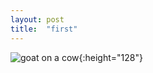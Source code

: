 ```yaml
---
layout: post
title:  "first"
---
```


![goat on a cow](https://s3-us-west-2.amazonaws.com/allie.is/assets/goatonacow.png){:height="128"}

